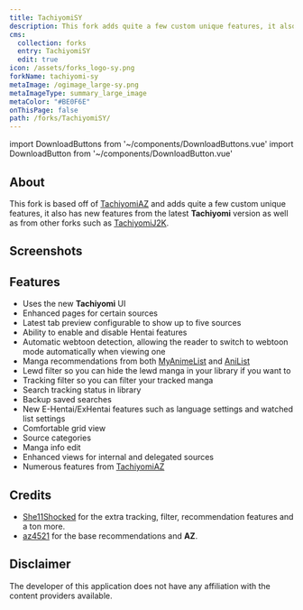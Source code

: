 ```yaml
---
title: TachiyomiSY
description: This fork adds quite a few custom unique features, it also has new features from the latest Tachiyomi version as well as from other forks such as TachiyomiJ2K.
cms:
  collection: forks
  entry: TachiyomiSY
  edit: true
icon: /assets/forks_logo-sy.png
forkName: tachiyomi-sy
metaImage: /ogimage_large-sy.png
metaImageType: summary_large_image
metaColor: "#BE0F6E"
onThisPage: false
path: /forks/TachiyomiSY/
---
```


import DownloadButtons from '~/components/DownloadButtons.vue'
import DownloadButton from '~/components/DownloadButton.vue'

<DownloadButtons>
  <DownloadButton fork="sy" title="Stable" />
  <DownloadButton fork="sy" title="Preview" isPreview />
  <DownloadButton fork="sy" title="GitHub" isGithub />
  <template slot="footer">
		<p>
			Requires
			<b>Android 5.0</b>
			or higher.
		</p>
	</template>
</DownloadButtons>

## About
This fork is based off of [TachiyomiAZ](/forks/TachiyomiAZ/) and adds quite a few custom unique features, it also has new features from the latest **Tachiyomi** version as well as from other forks such as [TachiyomiJ2K](/forks/TachiyomiJ2K/).

## Screenshots
<g-image class="zoomable" src="/assets/ogimage_large-sy.png" immediate />

## Features
- Uses the new **Tachiyomi** UI
- Enhanced pages for certain sources
- Latest tab preview configurable to show up to five sources
- Ability to enable and disable Hentai features
- Automatic webtoon detection, allowing the reader to switch to webtoon mode automatically when viewing one
- Manga recommendations from both [MyAnimeList](https://myanimelist.net/) and [AniList](https://anilist.co/)
- Lewd filter so you can hide the lewd manga in your library if you want to
- Tracking filter so you can filter your tracked manga
- Search tracking status in library
- Backup saved searches
- New E-Hentai/ExHentai features such as language settings and watched list settings
- Comfortable grid view
- Source categories
- Manga info edit
- Enhanced views for internal and delegated sources
- Numerous features from [TachiyomiAZ](/forks/TachiyomiAZ/)

## Credits
- [She11Shocked](https://github.com/she11sh0cked/) for the extra tracking, filter, recommendation features and a ton more.
- [az4521](https://github.com/az4521) for the base recommendations and **AZ**.

## Disclaimer
The developer of this application does not have any affiliation with the content providers available.
